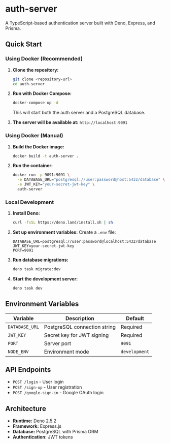 # auth-server

A TypeScript-based authentication server built with Deno, Express, and Prisma.

## Quick Start

### Using Docker (Recommended)

1. **Clone the repository:**
   ```bash
   git clone <repository-url>
   cd auth-server
   ```

2. **Run with Docker Compose:**
   ```bash
   docker-compose up -d
   ```
   This will start both the auth server and a PostgreSQL database.

3. **The server will be available at:** `http://localhost:9091`

### Using Docker (Manual)

1. **Build the Docker image:**
   ```bash
   docker build -t auth-server .
   ```

2. **Run the container:**
   ```bash
   docker run -p 9091:9091 \
     -e DATABASE_URL="postgresql://user:password@host:5432/database" \
     -e JWT_KEY="your-secret-jwt-key" \
     auth-server
   ```

### Local Development

1. **Install Deno:**
   ```bash
   curl -fsSL https://deno.land/install.sh | sh
   ```

2. **Set up environment variables:**
   Create a `.env` file:
   ```env
   DATABASE_URL=postgresql://user:password@localhost:5432/database
   JWT_KEY=your-secret-jwt-key
   PORT=9091
   ```

3. **Run database migrations:**
   ```bash
   deno task migrate:dev
   ```

4. **Start the development server:**
   ```bash
   deno task dev
   ```

## Environment Variables

| Variable | Description | Default |
|----------|-------------|---------|
| `DATABASE_URL` | PostgreSQL connection string | Required |
| `JWT_KEY` | Secret key for JWT signing | Required |
| `PORT` | Server port | `9091` |
| `NODE_ENV` | Environment mode | `development` |

## API Endpoints

- `POST /login` - User login
- `POST /sign-up` - User registration
- `POST /google-sign-in` - Google OAuth login

## Architecture

- **Runtime:** Deno 2.5.2
- **Framework:** Express.js
- **Database:** PostgreSQL with Prisma ORM
- **Authentication:** JWT tokens
